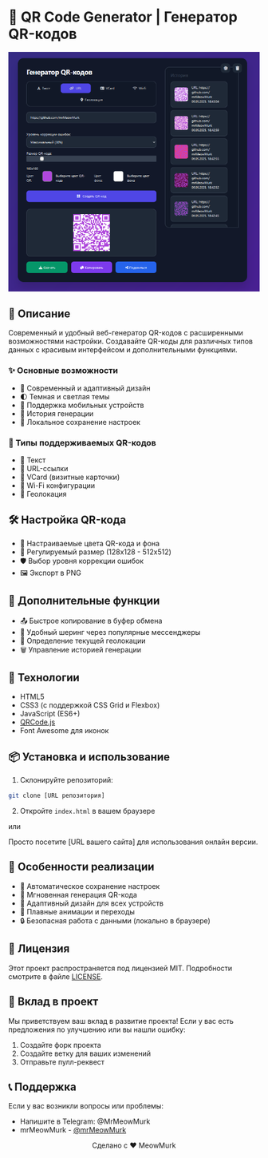 # 🎯 QR Code Generator | Генератор QR-кодов

![Preview](preview.png)

## 📝 Описание

Современный и удобный веб-генератор QR-кодов с расширенными возможностями настройки. Создавайте QR-коды для различных типов данных с красивым интерфейсом и дополнительными функциями.

### ✨ Основные возможности

- 🎨 Современный и адаптивный дизайн
- 🌓 Темная и светлая темы
- 📱 Поддержка мобильных устройств
- 🔄 История генерации
- 💾 Локальное сохранение настроек

### 🎁 Типы поддерживаемых QR-кодов

- 📝 Текст
- 🔗 URL-ссылки
- 📇 VCard (визитные карточки)
- 📶 Wi-Fi конфигурации
- 📍 Геолокация

## 🛠️ Настройка QR-кода

- 🎨 Настраиваемые цвета QR-кода и фона
- 📏 Регулируемый размер (128x128 - 512x512)
- 🛡️ Выбор уровня коррекции ошибок
- 🖼️ Экспорт в PNG

## 🚀 Дополнительные функции

- 📤 Быстрое копирование в буфер обмена
- 💌 Удобный шеринг через популярные мессенджеры
- 📱 Определение текущей геолокации
- 🗑️ Управление историей генерации

## 🔧 Технологии

- HTML5
- CSS3 (с поддержкой CSS Grid и Flexbox)
- JavaScript (ES6+)
- [QRCode.js](https://github.com/davidshimjs/qrcodejs)
- Font Awesome для иконок

## 📦 Установка и использование

1. Склонируйте репозиторий:
```bash
git clone [URL репозитория]
```

2. Откройте `index.html` в вашем браузере

или

Просто посетите [URL вашего сайта] для использования онлайн версии.

## 🌟 Особенности реализации

- 💾 Автоматическое сохранение настроек
- 🔄 Мгновенная генерация QR-кода
- 📱 Адаптивный дизайн для всех устройств
- 🎨 Плавные анимации и переходы
- 🔒 Безопасная работа с данными (локально в браузере)

## 📄 Лицензия

Этот проект распространяется под лицензией MIT. Подробности смотрите в файле [LICENSE](LICENSE).

## 🤝 Вклад в проект

Мы приветствуем ваш вклад в развитие проекта! Если у вас есть предложения по улучшению или вы нашли ошибку:

1. Создайте форк проекта
2. Создайте ветку для ваших изменений
3. Отправьте пулл-реквест

## 📞 Поддержка

Если у вас возникли вопросы или проблемы:
- Напишите в Telegram: @MrMeowMurk
- mrMeowMurk - [@mrMeowMurk](https://github.com/mrMeowMurk)


<div align="center">
Сделано с ❤️ MeowMurk
</div>
